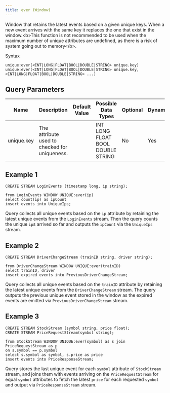 ```yaml
---
title: ever (Window)
---
```


Window that retains the latest events based on a given unique keys. When
a new event arrives with the same key it replaces the one that exist in
the window.\<b\>This function is not recommended to be used when the
maximum number of unique attributes are undefined, as there is a risk of
system going out to memory\</b\>.

Syntax

    unique:ever(<INT|LONG|FLOAT|BOOL|DOUBLE|STRING> unique.key)
    unique:ever(<INT|LONG|FLOAT|BOOL|DOUBLE|STRING> unique.key, <INT|LONG|FLOAT|BOOL|DOUBLE|STRING> ...)

## Query Parameters

| Name       | Description                                   | Default Value | Possible Data Types               | Optional | Dynamic |
|------------|-----------------------------------------------|---------------|-----------------------------------|----------|---------|
| unique.key | The attribute used to checked for uniqueness. |               | INT LONG FLOAT BOOL DOUBLE STRING | No       | Yes     |

## Example 1

    CREATE STREAM LoginEvents (timestamp long, ip string);

    from LoginEvents WINDOW UNIQUE:ever(ip)
    select count(ip) as ipCount
    insert events into UniqueIps;

Query collects all unique events based on the `ip` attribute by
retaining the latest unique events from the `LoginEvents` stream. Then
the query counts the unique `ip`s arrived so far and outputs the
`ipCount` via the `UniqueIps` stream.

## Example 2

    CREATE STREAM DriverChangeStream (trainID string, driver string);

    from DriverChangeStream WINDOW UNIQUE:ever(trainID)
    select trainID, driver
    insert expired events into PreviousDriverChangeStream;

Query collects all unique events based on the `trainID` attribute by
retaining the latest unique events from the `DriverChangeStream` stream.
The query outputs the previous unique event stored in the window as the
expired events are emitted via `PreviousDriverChangeStream` stream.

## Example 3

    CREATE STREAM StockStream (symbol string, price float);
    CREATE STREAM PriceRequestStream(symbol string);

    from StockStream WINDOW UNIQUE:ever(symbol) as s join PriceRequestStream as p
    on s.symbol == p.symbol
    select s.symbol as symbol, s.price as price
    insert events into PriceResponseStream;

Query stores the last unique event for each `symbol` attribute of
`StockStream` stream, and joins them with events arriving on the
`PriceRequestStream` for equal `symbol` attributes to fetch the latest
`price` for each requested `symbol` and output via `PriceResponseStream`
stream.
